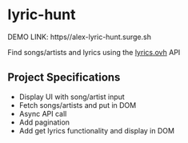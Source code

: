# lyric-hunt

DEMO LINK: https//alex-lyric-hunt.surge.sh


Find songs/artists and lyrics using the [lyrics.ovh](https://lyrics.ovh) API

## Project Specifications

- Display UI with song/artist input
- Fetch songs/artists and put in DOM
- Async API call 
- Add pagination
- Add get lyrics functionality and display in DOM